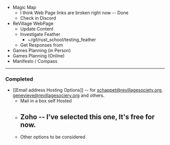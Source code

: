 - Magic Map 
	- I think Web Page links are broken right now -- Done
	- Check in Discord
- ReVillage WebPage 
	- Update Content
	- Investigate Feather
		- ~/git/rust_school/testing_feather
	- Get Responses from
- Games Planning (in Person)
- Games Planning (Online)
- Manifesto / Compass

---
### Completed 

- [[Email address Hosting Options]] -- for schappet@revillagesociety.org, genevieve@revillagesociery.org and others.
	- Mail in a box self Hosted
	- Zoho -- I've selected this one, It's free for now. 
		- 
	- Other options to be considered
